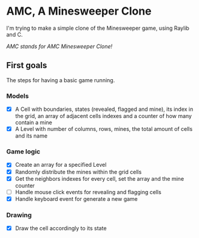 # AMC, A Minesweeper Clone

I'm trying to make a simple clone of the Minesweeper game, using Raylib and C.

*AMC stands for AMC Minesweeper Clone!*

## First goals

The steps for having a basic game running.

### Models

- [x] A Cell with boundaries, states (revealed, flagged and mine), its index in the grid, an array of adjacent cells indexes and a counter of how many contain a mine
- [x] A Level with number of columns, rows, mines, the total amount of cells and its name

### Game logic

- [x] Create an array for a specified Level
- [x] Randomly distribute the mines within the grid cells
- [x] Get the neighbors indexes for every cell, set the array and the mine counter
- [ ] Handle mouse click events for revealing and flagging cells
- [x] Handle keyboard event for generate a new game

### Drawing

- [x] Draw the cell accordingly to its state
